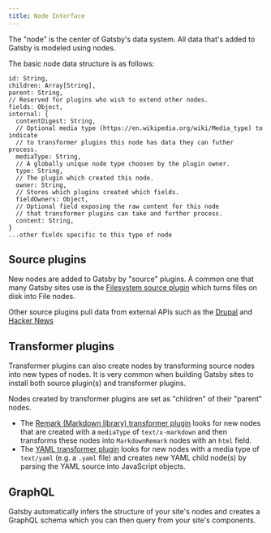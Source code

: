 ```yaml
---
title: Node Interface
---
```


The "node" is the center of Gatsby's data system. All data that's
added to Gatsby is modeled using nodes.

The basic node data structure is as follows:

```flow
id: String,
children: Array[String],
parent: String,
// Reserved for plugins who wish to extend other nodes.
fields: Object,
internal: {
  contentDigest: String,
  // Optional media type (https://en.wikipedia.org/wiki/Media_type) to indicate
  // to transformer plugins this node has data they can futher process.
  mediaType: String,
  // A globally unique node type choosen by the plugin owner.
  type: String,
  // The plugin which created this node.
  owner: String,
  // Stores which plugins created which fields.
  fieldOwners: Object,
  // Optional field exposing the raw content for this node
  // that transformer plugins can take and further process.
  content: String,
}
...other fields specific to this type of node
```

## Source plugins

New nodes are added to Gatsby by "source" plugins. A common one that many
Gatsby sites use is the [Filesystem source
plugin](/docs/packages/gatsby-source-filesystem/) which turns files on disk
into File nodes.

Other source plugins pull data from external APIs such as the [Drupal](/docs/packages/gatsby-source-drupal/) and
[Hacker News](/docs/packages/gatsby-source-hacker-news/)

## Transformer plugins

Transformer plugins can also create nodes by transforming source nodes into new
types of nodes. It is very common when building Gatsby sites to install both
source plugin(s) and transformer plugins.

Nodes created by transformer plugins are set as "children" of their "parent"
nodes.

* The [Remark
(Markdown library) transformer
plugin](/docs/packages/gatsby-transformer-remark/) looks for new nodes that
are created with a `mediaType` of `text/x-markdown` and then transforms these
nodes into `MarkdownRemark` nodes with an `html` field.
* The [YAML transformer plugin](/docs/packages/gatsby-transformer-yaml/) looks
for new nodes with a media type of `text/yaml` (e.g. a `.yaml` file) and creates new
YAML child node(s) by parsing the YAML source into JavaScript objects.

## GraphQL

Gatsby automatically infers the structure of your site's nodes and creates
a GraphQL schema which you can then query from your site's components.
